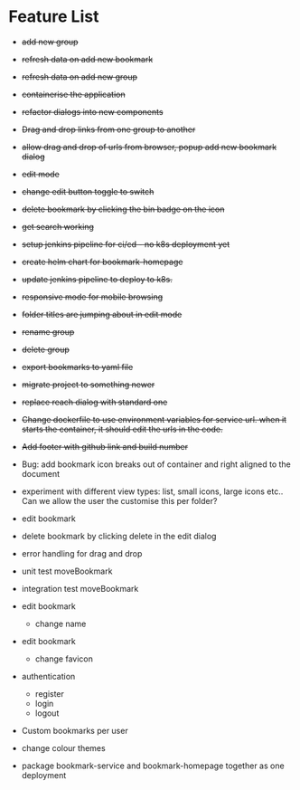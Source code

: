 # Feature List

- ~~add new group~~

- ~~refresh data on add new bookmark~~

- ~~refresh data on add new group~~

- ~~containerise the application~~

- ~~refactor dialogs into new components~~

- ~~Drag and drop links from one group to another~~

- ~~allow drag and drop of urls from browser, popup add new bookmark dialog~~

- ~~edit mode~~

- ~~change edit button toggle to switch~~

- ~~delete bookmark by clicking the bin badge on the icon~~

- ~~get search working~~

- ~~setup jenkins pipeline for ci/cd - no k8s deployment yet~~

- ~~create helm chart for bookmark-homepage~~

- ~~update jenkins pipeline to deploy to k8s.~~

- ~~responsive mode for mobile browsing~~

- ~~folder titles are jumping about in edit mode~~

- ~~rename group~~

- ~~delete group~~

- ~~export bookmarks to yaml file~~

- ~~migrate project to something newer~~

- ~~replace reach dialog with standard one~~

- ~~Change dockerfile to use environment variables for service url. when it starts the container, it should edit the urls in the code.~~

- ~~Add footer with github link and build number~~

- Bug: add bookmark icon breaks out of container and right aligned to the document

- experiment with different view types: list, small icons, large icons etc.. Can we allow the user the customise this per folder?

- edit bookmark

- delete bookmark by clicking delete in the edit dialog

- error handling for drag and drop

- unit test moveBookmark

- integration test moveBookmark

- edit bookmark
    - change name

- edit bookmark
    - change favicon

- authentication
    - register
    - login
    - logout

- Custom bookmarks per user

- change colour themes

- package bookmark-service and bookmark-homepage together as one deployment


